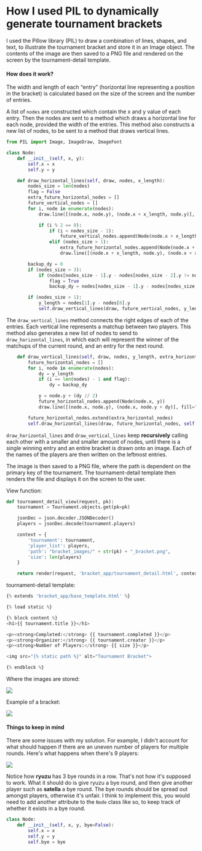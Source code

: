 # How I used PIL to dynamically generate tournament brackets

I used the Pillow library (PIL) to draw a combination of lines, shapes, and text, to illustrate the tournament bracket and store it in an Image object. The contents of the image are then saved to a PNG file and rendered on the screen by the tournament-detail template.

#### How does it work?

The width and length of each “entry” (horizontal line representing a position in the bracket) is calculated based on the size of the screen and the number of entries.

A list of `nodes` are constructed which contain the x and y value of each entry. Then the nodes are sent to a method which draws a horizontal line for each node, provided the width of the entries. This method also constructs a new list of nodes, to be sent to a method that draws vertical lines.

```python
from PIL import Image, ImageDraw, ImageFont
```

```python
class Node:
    def __init__(self, x, y):
        self.x = x
        self.y = y
```

```python
    def draw_horizontal_lines(self, draw, nodes, x_length):
        nodes_size = len(nodes)
        flag = False
        extra_future_horizontal_nodes = []
        future_vertical_nodes = []
        for i, node in enumerate(nodes):
            draw.line([(node.x, node.y), (node.x + x_length, node.y)], fill="black")

            if (i % 2 == 0):
                if (i < nodes_size - 1):
                    future_vertical_nodes.append(Node(node.x + x_length, node.y))
                elif (nodes_size > 1):
                    extra_future_horizontal_nodes.append(Node(node.x + x_length, node.y))
                    draw.line([(node.x + x_length, node.y), (node.x + x_length * 2, node.y)], fill="black")

        backup_dy = 0
        if (nodes_size > 3):            
            if (nodes[nodes_size - 1].y - nodes[nodes_size - 2].y != nodes[1].y - nodes[0].y and nodes_size % 2 == 0):
                flag = True
                backup_dy = nodes[nodes_size - 1].y - nodes[nodes_size - 2].y

        if (nodes_size > 1):
            y_length = nodes[1].y - nodes[0].y
            self.draw_vertical_lines(draw, future_vertical_nodes, y_length, extra_future_horizontal_nodes, flag, backup_dy)
```

The `draw_vertical_lines` method connects the right edges of each of the entries. Each vertical line represents a matchup between two players. This method also generates a new list of nodes to send to `draw_horizontal_lines`, in which each will represent the winner of the matchups of the current round, and an entry for the next round.

```python
    def draw_vertical_lines(self, draw, nodes, y_length, extra_horizontal_nodes, flag, backup_dy):
        future_horizontal_nodes = []
        for i, node in enumerate(nodes):
            dy = y_length
            if (i == len(nodes) - 1 and flag):
                dy = backup_dy

            y = node.y + (dy // 2)
            future_horizontal_nodes.append(Node(node.x, y))
            draw.line([(node.x, node.y), (node.x, node.y + dy)], fill="black")

        future_horizontal_nodes.extend(extra_horizontal_nodes)
        self.draw_horizontal_lines(draw, future_horizontal_nodes, self.entry_width)
```

`draw_horizontal_lines` and `draw_vertical_lines` keep **recursively** calling each other with a smaller and smaller amount of nodes, until there is a single winning entry and an entire bracket is drawn onto an image. Each of the names of the players are then written on the leftmost entries.

The image is then saved to a PNG file, where the path is dependent on the primary key of the tournament. The tournament-detail template then renders the file and displays it on the screen to the user.

View function:

```python
def tournament_detail_view(request, pk):
    tournament = Tournament.objects.get(pk=pk)

    jsonDec = json.decoder.JSONDecoder()
    players = jsonDec.decode(tournament.players)

    context = {
        'tournament': tournament,
        'player_list': players,
        'path': "bracket_images/" + str(pk) + "_bracket.png",
        'size': len(players)
    }

    return render(request, 'bracket_app/tournament_detail.html', context)
```

tournament-detail template:

```python
{% extends 'bracket_app/base_template.html' %}

{% load static %}

{% block content %}
<h1>{{ tournament.title }}</h1>

<p><strong>Completed:</strong> {{ tournament.completed }}</p>
<p><strong>Organizer:</strong> {{ tournament.creator }}</p>
<p><strong>Number of Players:</strong> {{ size }}</p>

<img src="{% static path %}" alt="Tournament Bracket">

{% endblock %}
```

Where the images are stored:

![](/home/bdamja/.config/marktext/images/2023-11-27-22-19-31-image.png)

Example of a bracket:

![](/home/bdamja/.config/marktext/images/2023-11-27-22-24-32-image.png)

#### Things to keep in mind

There are some issues with my solution. For example, I didn't account for what should happen if there are an uneven number of players for multiple rounds. Here's what happens when there's 9 players:

![](http://127.0.0.1:8000/static/bracket_images/297_bracket.png)

Notice how **ryuzu** has 3 bye rounds in a row. That's not how it's supposed to work. What it should do is give ryuzu a bye round, and then give another player such as **satella** a bye round. The bye rounds should be spread out amongst players, otherwise it's unfair. I think to implement this, you would need to add another attribute to the `Node` class like so, to keep track of whether it exists in a bye round.

```python
class Node:
    def __init__(self, x, y, bye=False):
        self.x = x
        self.y = y
        self.bye = bye
```

